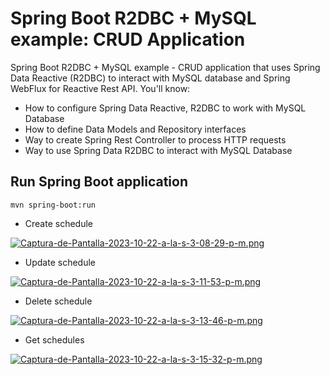 # Spring Boot R2DBC + MySQL example: CRUD Application

Spring Boot R2DBC + MySQL example - CRUD application that uses Spring Data Reactive (R2DBC) to interact with MySQL database and Spring WebFlux for Reactive Rest API. You'll know:
- How to configure Spring Data Reactive, R2DBC to work with MySQL Database
- How to define Data Models and Repository interfaces
- Way to create Spring Rest Controller to process HTTP requests
- Way to use Spring Data R2DBC to interact with MySQL Database

## Run Spring Boot application
```
mvn spring-boot:run
```

- Create schedule

[![Captura-de-Pantalla-2023-10-22-a-la-s-3-08-29-p-m.png](https://i.postimg.cc/vZ8fwSjt/Captura-de-Pantalla-2023-10-22-a-la-s-3-08-29-p-m.png)](https://postimg.cc/2VJV4TC1)

- Update schedule

[![Captura-de-Pantalla-2023-10-22-a-la-s-3-11-53-p-m.png](https://i.postimg.cc/TP44DbmB/Captura-de-Pantalla-2023-10-22-a-la-s-3-11-53-p-m.png)](https://postimg.cc/DW16V8xc)

- Delete schedule

[![Captura-de-Pantalla-2023-10-22-a-la-s-3-13-46-p-m.png](https://i.postimg.cc/59hDgDyy/Captura-de-Pantalla-2023-10-22-a-la-s-3-13-46-p-m.png)](https://postimg.cc/8sbyPKhg)

- Get schedules

[![Captura-de-Pantalla-2023-10-22-a-la-s-3-15-32-p-m.png](https://i.postimg.cc/sfZycYjj/Captura-de-Pantalla-2023-10-22-a-la-s-3-15-32-p-m.png)](https://postimg.cc/8sDqkrf9)